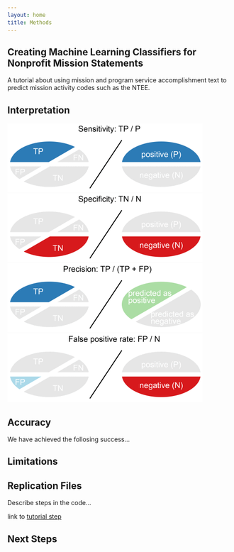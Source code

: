 ```yaml
---
layout: home
title: Methods
---
```


## Creating Machine Learning Classifiers for Nonprofit Mission Statements

A tutorial about using mission and program service accomplishment text to predict mission activity codes such as the NTEE.


## Interpretation

![](assets/images/sensitivity.png)  
![](assets/images/specificity.png)  
![](assets/images/precision.png)  
![](assets/images/false-positive-rate.png)  




## Accuracy

We have achieved the follosing success...

## Limitations


## Replication Files

Describe steps in the code...

link to [tutorial step](specification-part-I.html)



## Next Steps
